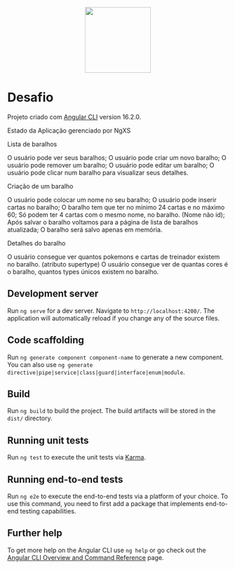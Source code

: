 

<p align="center">
  <img src="https://camo.githubusercontent.com/08a78d0989a320690b191ef545dc0e395c8279a7de05e1a6d812d9a1a83d5a37/68747470733a2f2f632e74656e6f722e636f6d2f6968714e3661336969594541414141642f70696b616368752d73686f636b65642d666163652d7374756e6e65642e676966" width="150" text">
</p>

# Desafio

Projeto criado com [Angular CLI](https://github.com/angular/angular-cli) version 16.2.0.

Estado da Aplicação gerenciado por NgXS

Lista de baralhos

O usuário pode ver seus baralhos;
O usuário pode criar um novo baralho;
O usuário pode remover um baralho;
O usuário pode editar um baralho;
O usuário pode clicar num baralho para visualizar seus detalhes.

Criação de um baralho

O usuário pode colocar um nome no seu baralho;
O usuário pode inserir cartas no baralho;
O baralho tem que ter no mínimo 24 cartas e no máximo 60;
Só podem ter 4 cartas com o mesmo nome, no baralho. (Nome não id);
Após salvar o baralho voltamos para a página de lista de baralhos atualizada;
O baralho será salvo apenas em memória.

Detalhes do baralho

O usuário consegue ver quantos pokemons e cartas de treinador existem no baralho. (atributo supertype)
O usuário consegue ver de quantas cores é o baralho, quantos types únicos existem no baralho.

## Development server

Run `ng serve` for a dev server. Navigate to `http://localhost:4200/`. The application will automatically reload if you change any of the source files.

## Code scaffolding

Run `ng generate component component-name` to generate a new component. You can also use `ng generate directive|pipe|service|class|guard|interface|enum|module`.

## Build

Run `ng build` to build the project. The build artifacts will be stored in the `dist/` directory.

## Running unit tests

Run `ng test` to execute the unit tests via [Karma](https://karma-runner.github.io).

## Running end-to-end tests

Run `ng e2e` to execute the end-to-end tests via a platform of your choice. To use this command, you need to first add a package that implements end-to-end testing capabilities.

## Further help

To get more help on the Angular CLI use `ng help` or go check out the [Angular CLI Overview and Command Reference](https://angular.io/cli) page.

